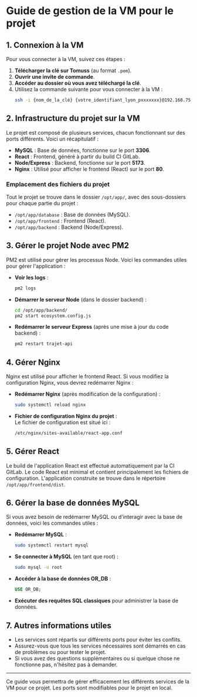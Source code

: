 # Guide de gestion de la VM pour le projet

## 1. Connexion à la VM
Pour vous connecter à la VM, suivez ces étapes :

1. **Télécharger la clé sur Tomuss** (au format `.pem`).
2. **Ouvrir une invite de commande**.
3. **Accéder au dossier où vous avez téléchargé la clé**.
4. Utilisez la commande suivante pour vous connecter à la VM :
    ```bash
    ssh -i {nom_de_la_clé} {votre_identifiant_lyon_pxxxxxxx}@192.168.75.60
    ```

## 2. Infrastructure du projet sur la VM
Le projet est composé de plusieurs services, chacun fonctionnant sur des ports différents. Voici un récapitulatif :

- **MySQL** : Base de données, fonctionne sur le port **3306**.
- **React** : Frontend, généré à partir du build CI GitLab.
- **Node/Express** : Backend, fonctionne sur le port **5173**.
- **Nginx** : Utilisé pour afficher le frontend (React) sur le port **80**.

### Emplacement des fichiers du projet
Tout le projet se trouve dans le dossier `/opt/app/`, avec des sous-dossiers pour chaque partie du projet :
- `/opt/app/database` : Base de données (MySQL).
- `/opt/app/frontend` : Frontend (React).
- `/opt/app/backend` : Backend (Node/Express).

## 3. Gérer le projet Node avec PM2
PM2 est utilisé pour gérer les processus Node. Voici les commandes utiles pour gérer l'application :

- **Voir les logs** :
    ```bash
    pm2 logs
    ```

- **Démarrer le serveur Node** (dans le dossier backend) :
    ```bash
    cd /opt/app/backend/
    pm2 start ecosystem.config.js
    ```

- **Redémarrer le serveur Express** (après une mise à jour du code backend) :
    ```bash
    pm2 restart trajet-api
    ```

## 4. Gérer Nginx
Nginx est utilisé pour afficher le frontend React. Si vous modifiez la configuration Nginx, vous devrez redémarrer Nginx :

- **Redémarrer Nginx** (après modification de la configuration) :
    ```bash
    sudo systemctl reload nginx
    ```

- **Fichier de configuration Nginx du projet** :  
    Le fichier de configuration est situé ici :
    ```bash
    /etc/nginx/sites-available/react-app.conf
    ```

## 5. Gérer React
Le build de l'application React est effectué automatiquement par la CI GitLab. Le code React est minimal et contient principalement les fichiers de configuration. L'application construite se trouve dans le répertoire `/opt/app/frontend/dist`.

## 6. Gérer la base de données MySQL
Si vous avez besoin de redémarrer MySQL ou d'interagir avec la base de données, voici les commandes utiles :

- **Redémarrer MySQL** :
    ```bash
    sudo systemctl restart mysql
    ```

- **Se connecter à MySQL** (en tant que root) :
    ```bash
    sudo mysql -u root
    ```

- **Accéder à la base de données OR_DB** :
    ```sql
    USE OR_DB;
    ```

- **Exécuter des requêtes SQL classiques** pour administrer la base de données.

## 7. Autres informations utiles
- Les services sont répartis sur différents ports pour éviter les conflits.
- Assurez-vous que tous les services nécessaires sont démarrés en cas de problèmes ou pour tester le projet.
- Si vous avez des questions supplémentaires ou si quelque chose ne fonctionne pas, n'hésitez pas à demander.

---

Ce guide vous permettra de gérer efficacement les différents services de la VM pour ce projet. Les ports sont modifiables pour le projet en local.
